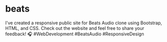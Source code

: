 # beats
I've created a responsive public site for Beats Audio clone using Bootstrap, HTML, and CSS. Check out the website and feel free to share your feedback! 🎧 #WebDevelopment #BeatsAudio #ResponsiveDesign
